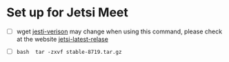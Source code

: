 
# Set up for Jetsi Meet

- [ ] wget [jesti-verison](https://github.com/jitsi/docker-jitsi-meet/archive/refs/tags/stable-8719.tar.gz) may change when using this command, please check at the website [jetsi-latest-relase](https://github.com/jitsi/docker-jitsi-meet/releases)  

- [ ] ```bash  tar -zxvf stable-8719.tar.gz ```

